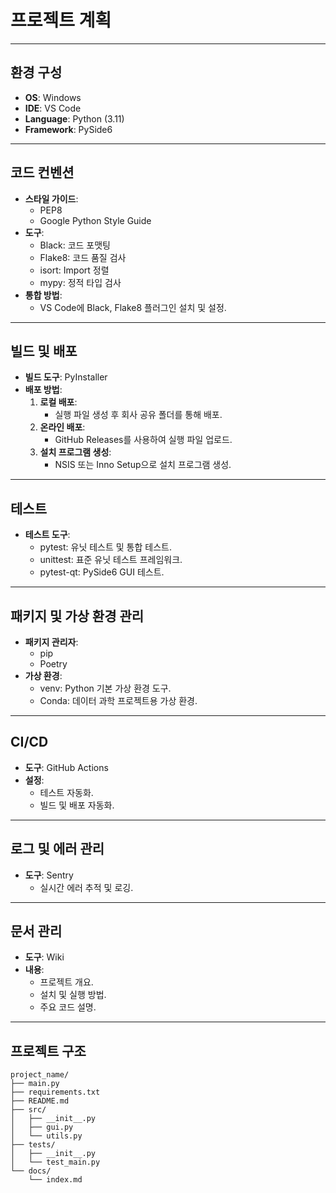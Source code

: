 # **프로젝트 계획**

---

## **환경 구성**
- **OS**: Windows
- **IDE**: VS Code
- **Language**: Python (3.11)
- **Framework**: PySide6

---

## **코드 컨벤션**
- **스타일 가이드**:
  - PEP8
  - Google Python Style Guide
- **도구**:
  - Black: 코드 포맷팅
  - Flake8: 코드 품질 검사
  - isort: Import 정렬
  - mypy: 정적 타입 검사
- **통합 방법**:
  - VS Code에 Black, Flake8 플러그인 설치 및 설정.

---

## **빌드 및 배포**
- **빌드 도구**: PyInstaller
- **배포 방법**:
  1. **로컬 배포**:
     - 실행 파일 생성 후 회사 공유 폴더를 통해 배포.
  2. **온라인 배포**:
     - GitHub Releases를 사용하여 실행 파일 업로드.
  3. **설치 프로그램 생성**:
     - NSIS 또는 Inno Setup으로 설치 프로그램 생성.

---

## **테스트**
- **테스트 도구**:
  - pytest: 유닛 테스트 및 통합 테스트.
  - unittest: 표준 유닛 테스트 프레임워크.
  - pytest-qt: PySide6 GUI 테스트.

---

## **패키지 및 가상 환경 관리**
- **패키지 관리자**:
  - pip
  - Poetry
- **가상 환경**:
  - venv: Python 기본 가상 환경 도구.
  - Conda: 데이터 과학 프로젝트용 가상 환경.

---

## **CI/CD**
- **도구**: GitHub Actions
- **설정**:
  - 테스트 자동화.
  - 빌드 및 배포 자동화.

---

## **로그 및 에러 관리**
- **도구**: Sentry
  - 실시간 에러 추적 및 로깅.

---

## **문서 관리**
- **도구**: Wiki
- **내용**:
  - 프로젝트 개요.
  - 설치 및 실행 방법.
  - 주요 코드 설명.

---

## **프로젝트 구조**
```plaintext
project_name/
├── main.py
├── requirements.txt
├── README.md
├── src/
│   ├── __init__.py
│   ├── gui.py
│   └── utils.py
├── tests/
│   ├── __init__.py
│   └── test_main.py
└── docs/
    └── index.md
